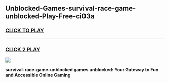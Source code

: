 
## Unblocked-Games-survival-race-game-unblocked-Play-Free-ci03a
<h3>
<a href="https://premium76.site?title=survival-race-game-unblocked&ref=23A">CLICK TO PLAY</a></h3>
<hr>

<h3>
<a href="https://premium76.site?title=survival-race-game-unblocked&ref=23A">CLICK 2 PLAY</a>
  
</h3>

<a href="https://premium76.site?title=survival-race-game-unblocked&ref=23A"><img src="https://clearcache.store/games.png"></a>


**survival-race-game-unblocked games unblocked: Your Gateway to Fun and Accessible Online Gaming**
